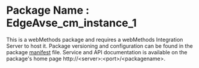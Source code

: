 # Package Name : EdgeAvse_cm_instance_1
This is a webMethods package and requires a webMethods Integration Server to host it. Package versioning and configuration can be found in the package [manifest](./EdgeAvse_cm_instance_1/manifest.v3) file. Service and API documentation is available on the package's home page http://&lt;server&gt;:&lt;port&gt;/&lt;packagename>.